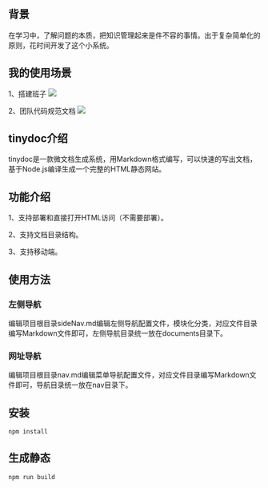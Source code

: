## 背景
在学习中，了解问题的本质，把知识管理起来是件不容的事情。出于复杂简单化的原则，花时间开发了这个小系统。

## 我的使用场景
1、搭建班子
<img src="https://img-blog.csdnimg.cn/20200424211550461.png?x-oss-process=image/watermark,type_ZmFuZ3poZW5naGVpdGk,shadow_10,text_aHR0cHM6Ly9ibG9nLmNzZG4ubmV0L3NoZTU2ODQzNDY=,size_16,color_FFFFFF,t_70" />

2、团队代码规范文档
<img src="https://img-blog.csdnimg.cn/20200424211550426.png?x-oss-process=image/watermark,type_ZmFuZ3poZW5naGVpdGk,shadow_10,text_aHR0cHM6Ly9ibG9nLmNzZG4ubmV0L3NoZTU2ODQzNDY=,size_16,color_FFFFFF,t_70" />

## tinydoc介绍
tinydoc是一款微文档生成系统，用Markdown格式编写，可以快速的写出文档，基于Node.js编译生成一个完整的HTML静态网站。

## 功能介绍
1、支持部署和直接打开HTML访问（不需要部署）。

2、支持文档目录结构。

3、支持移动端。

## 使用方法

### 左侧导航
编辑项目根目录sideNav.md编辑左侧导航配置文件，模块化分类，对应文件目录编写Markdown文件即可，左侧导航目录统一放在documents目录下。

### 网址导航
编辑项目根目录nav.md编辑菜单导航配置文件，对应文件目录编写Markdown文件即可，导航目录统一放在nav目录下。

## 安装
```
npm install
```

## 生成静态
```
npm run build
```